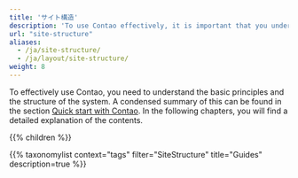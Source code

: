 ```yaml
---
title: 'サイト構造'
description: 'To use Contao effectively, it is important that you understand the basic principles and the structure of the system.'
url: "site-structure"
aliases:
  - /ja/site-structure/
  - /ja/layout/site-structure/
weight: 8
---
```


To effectively use Contao, you need to understand the basic principles and the structure of the system. A condensed 
summary of this can be found in the section [Quick start with Contao](/ja/introduction/contao-quickstart/). In the following chapters, you will find a 
detailed explanation of the contents.

{{% children %}}

{{% taxonomylist context="tags" filter="SiteStructure" title="Guides" description=true %}}
